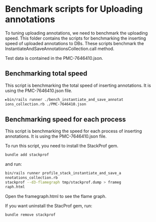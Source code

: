 # Benchmark scripts for Uploading annotations

To tuning uploading annotations, we need to benchmark the uploading speed.
This folder contains the scripts for benchmarking the inserting speed of uploaded annotations to DBs.
These scripts benchmark the InstantiateAndSaveAnnotationsCollection.call method.

Test data is contained in the PMC-7646410.json.

## Benchmarking total speed

This script is benchmarking the total speed of inserting annotations.
It is using the PMC-7646410.json file.

```bash
►bin/rails runner ./bench_instantiate_and_save_annotat
ions_collection.rb ./PMC-7646410.json
```

## Benchmarking speed for each process

This script is benchmarking the speed for each process of inserting annotations. 
It is using the PMC-7646410.json file.

To run this script, you need to install the StackProf gem.

```bash
bundle add stackprof
```

and run:

```bash
bin/rails runner profile_stack_instantiate_and_save_a
nnotations_collection.rb
stackprof --d3-flamegraph tmp/stackprof.dump > frameg
raph.html
```

Open the framegraph.html to see the flame graph.

If you want uninstall the StacProf gem, run:

```bash
bundle remove stackprof
```
